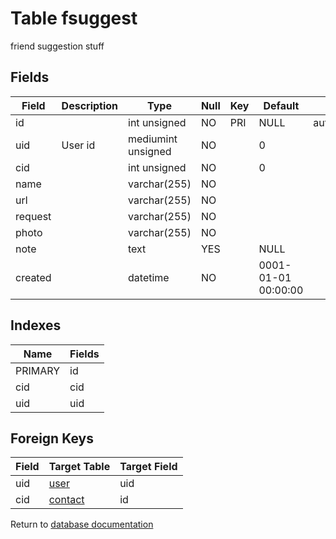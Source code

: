 Table fsuggest
===========

friend suggestion stuff

Fields
------

| Field   | Description | Type               | Null | Key | Default             | Extra          |
| ------- | ----------- | ------------------ | ---- | --- | ------------------- | -------------- |
| id      |             | int unsigned       | NO   | PRI | NULL                | auto_increment |
| uid     | User id     | mediumint unsigned | NO   |     | 0                   |                |
| cid     |             | int unsigned       | NO   |     | 0                   |                |
| name    |             | varchar(255)       | NO   |     |                     |                |
| url     |             | varchar(255)       | NO   |     |                     |                |
| request |             | varchar(255)       | NO   |     |                     |                |
| photo   |             | varchar(255)       | NO   |     |                     |                |
| note    |             | text               | YES  |     | NULL                |                |
| created |             | datetime           | NO   |     | 0001-01-01 00:00:00 |                |

Indexes
------------

| Name    | Fields |
| ------- | ------ |
| PRIMARY | id     |
| cid     | cid    |
| uid     | uid    |

Foreign Keys
------------

| Field | Target Table | Target Field |
|-------|--------------|--------------|
| uid | [user](help/database/db_user) | uid |
| cid | [contact](help/database/db_contact) | id |

Return to [database documentation](help/database)
